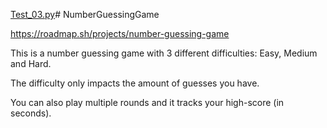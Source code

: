 [Test_03.py](https://github.com/user-attachments/files/22026928/Test_03.py)# NumberGuessingGame

https://roadmap.sh/projects/number-guessing-game

This is a number guessing game with 3 different difficulties: Easy, Medium and Hard.
    
The difficulty only impacts the amount of guesses you have.

You can also play multiple rounds and it tracks your high-score (in seconds).
